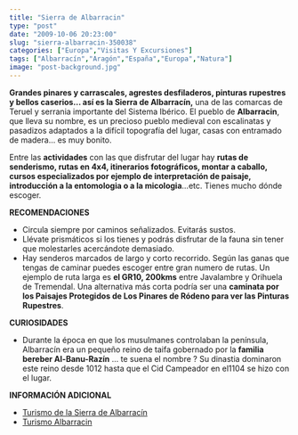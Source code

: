 ```yaml
---
title: "Sierra de Albarracin"
type: "post"
date: "2009-10-06 20:23:00"
slug: "sierra-albarracin-350038"
categories: ["Europa","Visitas Y Excursiones"]
tags: ["Albarracín","Aragón","España","Europa","Natura"]
image: "post-background.jpg"
---
```


**[](/wp-content/uploads/2009/10/350038-189022.jpg)**

**Grandes pinares y carrascales, agrestes desfiladeros, pinturas rupestres y bellos caserios... así es la Sierra de Albarracín,** una de las comarcas de Teruel y serrania importante del Sistema Ibérico. El pueblo de **Albarracin**, que lleva su nombre, es un precioso pueblo medieval con escalinatas y pasadizos adaptados a la difícil topografía del lugar, casas con entramado de madera... es muy bonito.

[](/wp-content/uploads/2009/10/350038-189023.jpg)Entre las **actividades** con las que disfrutar del lugar hay **rutas de senderismo, rutas en 4x4, itinerarios fotográficos, montar a caballo, cursos especializados por ejemplo de interpretación de paisaje, introducción a la entomologia o a la micologia**...etc. Tienes mucho dónde escoger.

 **RECOMENDACIONES**

- Circula siempre por caminos señalizados. Evitarás sustos.
- Llévate prismáticos si los tienes y podrás disfrutar de la fauna sin tener que molestarles acercándote demasiado.
- Hay senderos marcados de largo y corto recorrido. Según las ganas que tengas de caminar puedes escoger entre gran numero de rutas. Un ejemplo de ruta larga es **el GR10, 200kms** entre Javalambre y Orihuela de Tremendal. Una alternativa más corta podría ser una **caminata por los Paisajes Protegidos de Los Pinares de Ródeno para ver las Pinturas Rupestres**.

**CURIOSIDADES**

- Durante la época en que los musulmanes controlaban la península, Albarracín era un pequeño reino de taifa gobernado por la **familia bereber Al-Banu-Razín** ... te suena el nombre ? Su dinastia dominaron este reino desde 1012 hasta que el Cid Campeador en el1104 se hizo con el lugar.

**INFORMACIÓN ADICIONAL**

- [Turismo de la Sierra de Albarracín](http://www.turismosierradealbarracin.com/)
- [Turismo Albarracin](http://www.turismoalbarracin.com/1512/index.php)